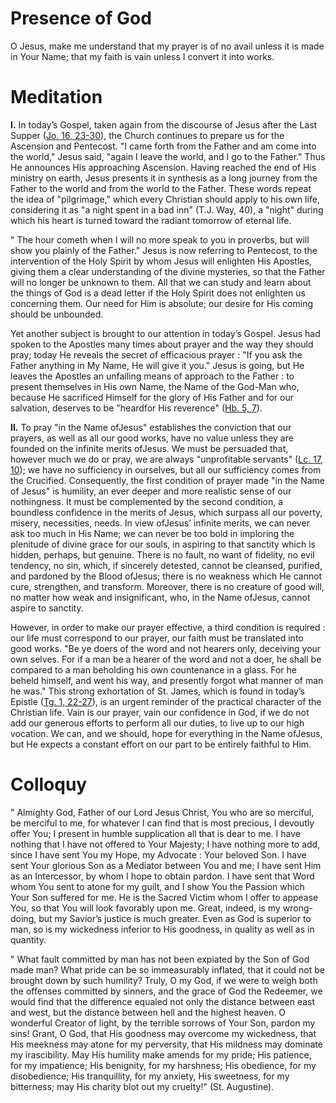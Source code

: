 # Presence of God

O Jesus, make me understand that my prayer is of no avail unless it is made in Your Name; that my faith is vain unless I convert it into works.

# Meditation

**I.** In today’s Gospel, taken again from the discourse of Jesus after the Last Supper ([Jo. 16, 23-30](https://vulgata.online/bible/Jo.16?ed=DR2&vfn=DR2.Jo.16.23-30:vs)), the Church continues to prepare us for the Ascension and Pentecost. "I came forth from the Father and am come into the world," Jesus said, "again I leave the world, and I go to the Father." Thus He announces His approaching Ascension. Having reached the end of His ministry on earth, Jesus presents it in synthesis as a long journey from the Father to the world and from the world to the Father. These words repeat the idea of "pilgrimage," which every Christian should apply to his own life, considering it as "a night spent in a bad inn" (T.J. Way, 40), a "night" during which his heart is turned toward the radiant tomorrow of eternal life.

" The hour cometh when I will no more speak to you in proverbs, but will show you plainly of the Father." Jesus is now referring to Pentecost, to the intervention of the Holy Spirit by whom Jesus will enlighten His Apostles, giving them a clear understanding of the divine mysteries, so that the Father will no longer be unknown to them. All that we can study and learn about the things of God is a dead letter if the Holy Spirit does not enlighten us concerning them. Our need for Him is absolute; our desire for His coming should be unbounded.

Yet another subject is brought to our attention in today’s Gospel. Jesus had spoken to the Apostles many times about prayer and the way they should pray; today He reveals the secret of efficacious prayer : "If you ask the Father anything in My Name, He will give it you." Jesus is going, but He leaves the Apostles an unfailing means of approach to the Father : to present themselves in His own Name, the Name of the God-Man who, because He sacrificed Himself for the glory of His Father and for our salvation, deserves to be "heardfor His reverence" ([Hb. 5, 7](https://vulgata.online/bible/Hb.5?ed=DR2&vfn=DR2.Hb.5.7:vs)).

**II.** To pray "in the Name ofJesus" establishes the conviction that our prayers, as well as all our good works, have no value unless they are founded on the infinite merits ofJesus. We must be persuaded that, however much we do or pray, we are always "unprofitable servants" ([Lc. 17, 10](https://vulgata.online/bible/Lc.17?ed=DR2&vfn=DR2.Lc.17.10:vs)); we have no sufficiency in ourselves, but all our sufficiency comes from the Crucified. Consequently, the first condition of prayer made "in the Name of Jesus" is humility, an ever deeper and more realistic sense of our nothingness. It must be complemented by the second condition, a boundless confidence in the merits of Jesus, which surpass all our poverty, misery, necessities, needs. In view ofJesus’ infinite merits, we can never ask too much in His Name; we can never be too bold in imploring the plenitude of divine grace for our souls, in aspiring to that sanctity which is hidden, perhaps, but genuine. There is no fault, no want of fidelity, no evil tendency, no sin, which, if sincerely detested, cannot be cleansed, purified, and pardoned by the Blood ofJesus; there is no weakness which He cannot cure, strengthen, and transform. Moreover, there is no creature of good will, no matter how weak and insignificant, who, in the Name ofJesus, cannot aspire to sanctity.

However, in order to make our prayer effective, a third condition is required : our life must correspond to our prayer, our faith must be translated into good works. "Be ye doers of the word and not hearers only, deceiving your own selves. For if a man be a hearer of the word and not a doer, he shall be compared to a man beholding his own countenance in a glass. For he beheld himself, and went his way, and presently forgot what manner of man he was." This strong exhortation of St. James, which is found in today’s Epistle ([Tg. 1, 22-27](https://vulgata.online/bible/Tg.1?ed=DR2&vfn=DR2.Tg.1.22-27:vs)), is an urgent reminder of the practical character of the Christian life. Vain is our prayer, vain our confidence in God, if we do not add our generous efforts to perform all our duties, to live up to our high vocation. We can, and we should, hope for everything in the Name ofJesus, but He expects a constant effort on our part to be entirely faithful to Him.

# Colloquy

" Almighty God, Father of our Lord Jesus Christ, You who are so merciful, be merciful to me, for whatever I can find that is most precious, I devoutly offer You; I present in humble supplication all that is dear to me. I have nothing that I have not offered to Your Majesty; I have nothing more to add, since I have sent You my Hope, my Advocate : Your beloved Son. I have sent Your glorious Son as a Mediator between You and me; I have sent Him as an Intercessor, by whom I hope to obtain pardon. I have sent that Word whom You sent to atone for my guilt, and I show You the Passion which Your Son suffered for me. He is the Sacred Victim whom I offer to appease You, so that You will look favorably upon me. Great, indeed, is my wrong-doing, but my Savior’s justice is much greater. Even as God is superior to man, so is my wickedness inferior to His goodness, in quality as well as in quantity.

" What fault committed by man has not been expiated by the Son of God made man? What pride can be so immeasurably inflated, that it could not be brought down by such humility? Truly, O my God, if we were to weigh both the offenses committed by sinners, and the grace of God the Redeemer, we would find that the difference equaled not only the distance between east and west, but the distance between hell and the highest heaven. O wonderful Creator of light, by the terrible sorrows of Your Son, pardon my sins! Grant, O God, that His goodness may overcome my wickedness, that His meekness may atone for my perversity, that His mildness may dominate my irascibility. May His humility make amends for my pride; His patience, for my impatience; His benignity, for my harshness; His obedience, for my disobedience; His tranquillity, for my anxiety, His sweetness, for my bitterness; may His charity blot out my cruelty!" (St. Augustine).
